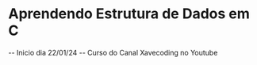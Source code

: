 # Aprendendo Estrutura de Dados em C

-- Inicio dia 22/01/24
-- Curso do Canal Xavecoding no Youtube
